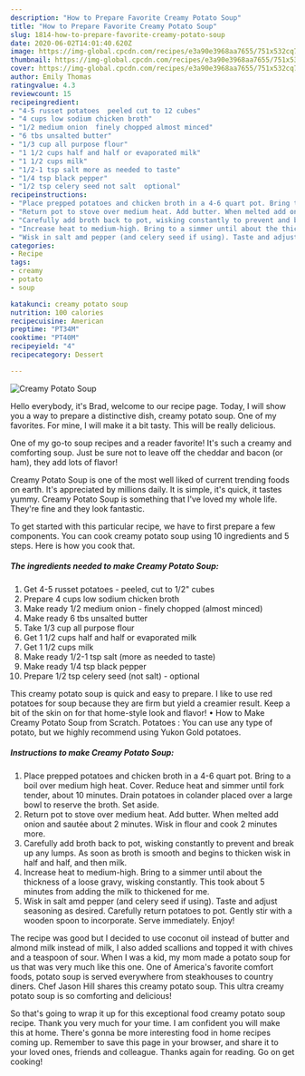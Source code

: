 ```yaml
---
description: "How to Prepare Favorite Creamy Potato Soup"
title: "How to Prepare Favorite Creamy Potato Soup"
slug: 1814-how-to-prepare-favorite-creamy-potato-soup
date: 2020-06-02T14:01:40.620Z
image: https://img-global.cpcdn.com/recipes/e3a90e3968aa7655/751x532cq70/creamy-potato-soup-recipe-main-photo.jpg
thumbnail: https://img-global.cpcdn.com/recipes/e3a90e3968aa7655/751x532cq70/creamy-potato-soup-recipe-main-photo.jpg
cover: https://img-global.cpcdn.com/recipes/e3a90e3968aa7655/751x532cq70/creamy-potato-soup-recipe-main-photo.jpg
author: Emily Thomas
ratingvalue: 4.3
reviewcount: 15
recipeingredient:
- "4-5 russet potatoes  peeled cut to 12 cubes"
- "4 cups low sodium chicken broth"
- "1/2 medium onion  finely chopped almost minced"
- "6 tbs unsalted butter"
- "1/3 cup all purpose flour"
- "1 1/2 cups half and half or evaporated milk"
- "1 1/2 cups milk"
- "1/2-1 tsp salt more as needed to taste"
- "1/4 tsp black pepper"
- "1/2 tsp celery seed not salt  optional"
recipeinstructions:
- "Place prepped potatoes and chicken broth in a 4-6 quart pot. Bring to a boil over medium high heat. Cover. Reduce heat and simmer until fork tender, about 10 minutes. Drain potatoes in colander placed over a large bowl to reserve the broth. Set aside."
- "Return pot to stove over medium heat. Add butter. When melted add onion and sautée about 2 minutes. Wisk in flour and cook 2 minutes more."
- "Carefully add broth back to pot, wisking constantly to prevent and break up any lumps. As soon as broth is smooth and begins to thicken wisk in half and half, and then milk."
- "Increase heat to medium-high. Bring to a simmer until about the thickness of a loose gravy, wisking constantly. This took about 5 minutes from adding the milk to thickened for me."
- "Wisk in salt amd pepper (and celery seed if using). Taste and adjust seasoning as desired. Carefully return potatoes to pot. Gently stir with a wooden spoon to incorporate. Serve immediately. Enjoy!"
categories:
- Recipe
tags:
- creamy
- potato
- soup

katakunci: creamy potato soup 
nutrition: 100 calories
recipecuisine: American
preptime: "PT34M"
cooktime: "PT40M"
recipeyield: "4"
recipecategory: Dessert

---
```



![Creamy Potato Soup](https://img-global.cpcdn.com/recipes/e3a90e3968aa7655/751x532cq70/creamy-potato-soup-recipe-main-photo.jpg)

Hello everybody, it's Brad, welcome to our recipe page. Today, I will show you a way to prepare a distinctive dish, creamy potato soup. One of my favorites. For mine, I will make it a bit tasty. This will be really delicious.

One of my go-to soup recipes and a reader favorite! It&#39;s such a creamy and comforting soup. Just be sure not to leave off the cheddar and bacon (or ham), they add lots of flavor!

Creamy Potato Soup is one of the most well liked of current trending foods on earth. It's appreciated by millions daily. It is simple, it's quick, it tastes yummy. Creamy Potato Soup is something that I've loved my whole life. They're fine and they look fantastic.


To get started with this particular recipe, we have to first prepare a few components. You can cook creamy potato soup using 10 ingredients and 5 steps. Here is how you cook that.

<!--inarticleads1-->

##### The ingredients needed to make Creamy Potato Soup:

1. Get 4-5 russet potatoes - peeled, cut to 1/2&#34; cubes
1. Prepare 4 cups low sodium chicken broth
1. Make ready 1/2 medium onion - finely chopped (almost minced)
1. Make ready 6 tbs unsalted butter
1. Take 1/3 cup all purpose flour
1. Get 1 1/2 cups half and half or evaporated milk
1. Get 1 1/2 cups milk
1. Make ready 1/2-1 tsp salt (more as needed to taste)
1. Make ready 1/4 tsp black pepper
1. Prepare 1/2 tsp celery seed (not salt) - optional


This creamy potato soup is quick and easy to prepare. I like to use red potatoes for soup because they are firm but yield a creamier result. Keep a bit of the skin on for that home-style look and flavor! • How to Make Creamy Potato Soup from Scratch. Potatoes : You can use any type of potato, but we highly recommend using Yukon Gold potatoes. 

<!--inarticleads2-->

##### Instructions to make Creamy Potato Soup:

1. Place prepped potatoes and chicken broth in a 4-6 quart pot. Bring to a boil over medium high heat. Cover. Reduce heat and simmer until fork tender, about 10 minutes. Drain potatoes in colander placed over a large bowl to reserve the broth. Set aside.
1. Return pot to stove over medium heat. Add butter. When melted add onion and sautée about 2 minutes. Wisk in flour and cook 2 minutes more.
1. Carefully add broth back to pot, wisking constantly to prevent and break up any lumps. As soon as broth is smooth and begins to thicken wisk in half and half, and then milk.
1. Increase heat to medium-high. Bring to a simmer until about the thickness of a loose gravy, wisking constantly. This took about 5 minutes from adding the milk to thickened for me.
1. Wisk in salt amd pepper (and celery seed if using). Taste and adjust seasoning as desired. Carefully return potatoes to pot. Gently stir with a wooden spoon to incorporate. Serve immediately. Enjoy!


The recipe was good but I decided to use coconut oil instead of butter and almond milk instead of milk, I also added scallions and topped it with chives and a teaspoon of sour. When I was a kid, my mom made a potato soup for us that was very much like this one. One of America&#39;s favorite comfort foods, potato soup is served everywhere from steakhouses to country diners. Chef Jason Hill shares this creamy potato soup. This ultra creamy potato soup is so comforting and delicious! 

So that's going to wrap it up for this exceptional food creamy potato soup recipe. Thank you very much for your time. I am confident you will make this at home. There's gonna be more interesting food in home recipes coming up. Remember to save this page in your browser, and share it to your loved ones, friends and colleague. Thanks again for reading. Go on get cooking!
